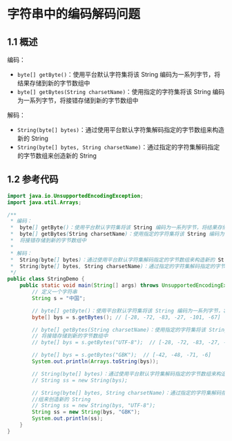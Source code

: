 # 字符串中的编码解码问题

## 1.1 概述

编码：

- `byte[] getByte()`：使用平台默认字符集将该 String 编码为一系列字节，将结果存储到新的字节数组中
- `byte[] getBytes(String charsetName)`：使用指定的字符集将该 String 编码为一系列字节，将接错存储到新的字节数组中

解码：

- `String(byte[] bytes)`：通过使用平台默认字符集解码指定的字节数组来构造新的 String
- `String(byte[] bytes, String charsetName)`：通过指定的字符集解码指定的字节数组来创造新的 String

## 1.2 参考代码

```java
import java.io.UnsupportedEncodingException;
import java.util.Arrays;

/**
 * 编码：
 *  byte[] getByte()：使用平台默认字符集将该 String 编码为一系列字节，将结果存储到新的字节数组中
 *  byte[] getBytes(String charsetName)：使用指定的字符集将该 String 编码为一系列字节，
 * 	将接错存储到新的字节数组中
 *
 * 解码：
 *  String(byte[] bytes)：通过使用平台默认字符集解码指定的字节数组来构造新的 String
 *  String(byte[] bytes, String charsetName)：通过指定的字符集解码指定的字节数组来创造新的 String
 */
public class StringDemo {
    public static void main(String[] args) throws UnsupportedEncodingException {
        // 定义一个字符串
        String s = "中国";

        // byte[] getByte()：使用平台默认字符集将该 String 编码为一系列字节，将结果存储到新的字节数组中
        byte[] bys = s.getBytes(); // [-28, -72, -83, -27, -101, -67]

        // byte[] getBytes(String charsetName)：使用指定的字符集将该 String 编码为一系列字节，
        // 将接错存储到新的字节数组中
        // byte[] bys = s.getBytes("UTF-8");  // [-28, -72, -83, -27, -101, -67]

        // byte[] bys = s.getBytes("GBK");  // [-42, -48, -71, -6]
        System.out.println(Arrays.toString(bys));

        // String(byte[] bytes)：通过使用平台默认字符集解码指定的字节数组来构造新的 String
        // String ss = new String(bys);

        // String(byte[] bytes, String charsetName)：通过指定的字符集解码指定的字节数
        //组来创造新的 String
        // String ss = new String(bys, "UTF-8");
        String ss = new String(bys, "GBK");
        System.out.println(ss);
    }
}
```

